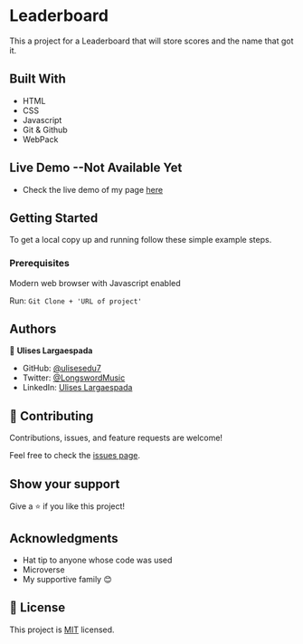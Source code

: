 # Leaderboard
This a project for a Leaderboard that will store scores and the name that got it.

## Built With

- HTML
- CSS
- Javascript
- Git & Github
- WebPack

## Live Demo --Not Available Yet
- Check the live demo of my page [here]()
## Getting Started

To get a local copy up and running follow these simple example steps.

### Prerequisites

Modern web browser with Javascript enabled

Run: `Git Clone + 'URL of project'`

## Authors

👤 **Ulises Largaespada**

- GitHub: [@ulisesedu7](https://github.com/ulisesedu7)
- Twitter: [@LongswordMusic](https://twitter.com/LongswordMusic)
- LinkedIn: [Ulises Largaespada](https://www.linkedin.com/in/ulises-largaespada-45570b1a4/)

## 🤝 Contributing

Contributions, issues, and feature requests are welcome!

Feel free to check the [issues page](../../issues/).

## Show your support

Give a ⭐️ if you like this project!

## Acknowledgments

- Hat tip to anyone whose code was used
- Microverse
- My supportive family 😊

## 📝 License

This project is [MIT](./MIT.md) licensed.
